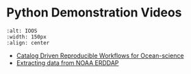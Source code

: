 # Python Demonstration Videos

```{image} ../images/python.png
:alt: IOOS
:width: 150px
:align: center
```
   * [Catalog Driven Reproducible Workflows for Ocean-science](https://www.youtube.com/watch?v=05ax0lkQFrg)
   * [Extracting data from NOAA ERDDAP](https://www.youtube.com/watch?v=18xZoXu1USM)